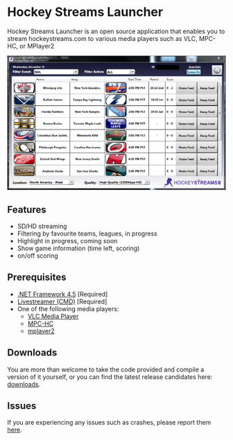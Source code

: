 Hockey Streams Launcher
=====================
Hockey Streams Launcher is an open source application that enables you to stream hockeystreams.com to various media players such as VLC, MPC-HC, or MPlayer2
   
![](https://github.com/lukehutton/streamlauncher/blob/master/docs/screen1.PNG)

Features
----------
* SD/HD streaming
* Filtering by favourite teams, leagues, in progress
* Highlight in progress, coming soon
* Show game information (time left, scoring)
* on/off scoring

Prerequisites
-------------
 - [.NET Framework 4.5](http://www.microsoft.com/en-us/download/details.aspx?id=30653) [Required] 
 - [Livestreamer (CMD)](http://livestreamer.tanuki.se/en/latest/) [Required]
 - One of the following media players:
   - [VLC Media Player](http://www.videolan.org/vlc/index.html) 
   - [MPC-HC](http://mpc-hc.org/)
   - [mplayer2](http://www.mplayer2.org/)

Downloads
-------
You are more than welcome to take the code provided and compile a version of it yourself, or you can find the latest release candidates here: [downloads](https://github.com/lukehutton/streamlauncher/releases).

Issues
-------
If you are experiencing any issues such as crashes, please report them [here](https://github.com/Pwnoz0r/Live-Streamer-Plus/issues/new).